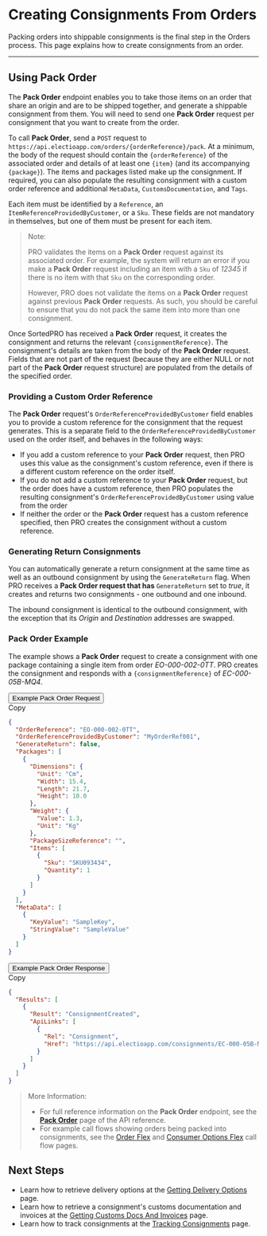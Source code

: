 # Creating Consignments From Orders

Packing orders into shippable consignments is the final step in the Orders process. This page explains how to create consignments from an order.

---

## Using Pack Order

The **Pack Order** endpoint enables you to take those items on an order that share an origin and are to be shipped together, and generate a shippable consignment from them. You will need to send one **Pack Order** request per consignment that you want to create from the order.

To call **Pack Order**, send a `POST` request to `https://api.electioapp.com/orders/{orderReference}/pack`. At a minimum, the body of the request should contain the `{orderReference}` of the associated order and details of at least one `{item}` (and its accompanying `{package}`). The items and packages listed make up the consignment. If required, you can also populate the resulting consignment with a custom order reference and additional `MetaData`, `CustomsDocumentation`, and `Tags`.

Each item must be identified by a `Reference`, an `ItemReferenceProvidedByCustomer`, or a `Sku`. These fields are not mandatory in themselves, but one of them must be present for each item.

> <span class="note-header">Note:</span>
>
> PRO validates the items on a <strong>Pack Order</strong> request against its associated order. For example, the system will return an error if you make a <strong>Pack Order</strong> request including an item with a <code>Sku</code> of <em>12345</em> if there is no item with that <code>Sku</code> on the corresponding order.
>
> However, PRO does not validate the items on a <strong>Pack Order</strong> request against previous <strong>Pack Order</strong> requests. As such, you should be careful to ensure that you do not pack the same item into more than one consignment.

Once SortedPRO has received a **Pack Order** request, it creates the consignment and returns the relevant `{consignmentReference}`. The consignment's details are taken from the body of the **Pack Order** request. Fields that are not part of the request (because they are either NULL or not part of the **Pack Order** request structure) are populated from the details of the specified order.

### Providing a Custom Order Reference 

The **Pack Order** request's `OrderReferenceProvidedByCustomer` field enables you to provide a custom reference for the consignment that the request generates. This is a separate field to the `OrderReferenceProvidedByCustomer` used on the order itself, and behaves in the following ways:

* If you add a custom reference to your **Pack Order** request, then PRO uses this value as the consignment's custom reference, even if there is a different custom reference on the order itself. 
* If you do not add a custom reference to your **Pack Order** request, but the order does have a custom reference, then PRO populates the resulting consignment's `OrderReferenceProvidedByCustomer` using value from the order
* If neither the order or the **Pack Order** request has a custom reference specified, then PRO creates the consignment without a custom reference. 

### Generating Return Consignments

You can automatically generate a return consignment at the same time as well as an outbound consignment by using the `GenerateReturn` flag. When PRO receives a **Pack Order request that has** `GenerateReturn` set to _true_, it creates and returns two consignments - one outbound and one inbound.

The inbound consignment is identical to the outbound consignment, with the exception that its _Origin_ and _Destination_ addresses are swapped.

### Pack Order Example

The example shows a **Pack Order** request to create a consignment with one package containing a single item from order _EO-000-002-0TT_. PRO creates the consignment and responds with a `{consignmentReference}` of _EC-000-05B-MQ4_.

<div class="tab">
    <button class="staticTabButton">Example Pack Order Request</button>
    <div class="copybutton" onclick="CopyToClipboard(this, 'packOrderRequest')"><span class='glyphicon glyphicon-copy'></span><span class='copy'>Copy</span></div>
</div>

<div id="packOrderRequest" class="staticTabContent" onclick="CopyToClipboard(this, 'packOrderRequest')">

  ```json
  {
    "OrderReference": "EO-000-002-0TT",
    "OrderReferenceProvidedByCustomer": "MyOrderRef001",
    "GenerateReturn": false,
    "Packages": [
      {
        "Dimensions": {
          "Unit": "Cm",
          "Width": 15.4,
          "Length": 21.7,
          "Height": 10.0
        },
        "Weight": {
          "Value": 1.3,
          "Unit": "Kg"
        },
        "PackageSizeReference": "",
        "Items": [
          {
            "Sku": "SKU093434",
            "Quantity": 1
          }
        ]
      }
    ],
    "MetaData": [
      {
        "KeyValue": "SampleKey",
        "StringValue": "SampleValue"
      }
    ]
  }
  ```

</div>   

<div class="tab">
    <button class="staticTabButton">Example Pack Order Response</button>
    <div class="copybutton" onclick="CopyToClipboard(this, 'packOrderResponse')"><span class='glyphicon glyphicon-copy'></span><span class='copy'>Copy</span></div>
</div>

<div id="packOrderResponse" class="staticTabContent" onclick="CopyToClipboard(this, 'packOrderResponse')">

```json
{
  "Results": [
    {
      "Result": "ConsignmentCreated",
      "ApiLinks": [
        {
          "Rel": "Consignment",
          "Href": "https://api.electioapp.com/consignments/EC-000-05B-MQ4"
        }
      ]
    }
  ]
}
```

</div>

> <span class="note-header">More Information:</span>
>
> * For full reference information on the <strong>Pack Order</strong> endpoint, see the <strong><a href="https://docs.electioapp.com/#/api/PackOrder">Pack Order</a></strong> page of the API reference.
> * For example call flows showing orders being packed into consignments, see the <a href="/pro/api/help/flows/order_flex_flow.html">Order Flex</a> and <a href="/pro/api/help/flows/consumer_options_flex_flow.html">Consumer Options Flex</a> call flow pages.

## Next Steps

* Learn how to retrieve delivery options at the [Getting Delivery Options](/pro/api/help/getting_delivery_options.html) page.
* Learn how to retrieve a consignment's customs documentation and invoices at the [Getting Customs Docs And Invoices](/api/help/getting_customs_docs_and_invoices.html) page.
* Learn how to track consignments at the [Tracking Consignments](/api/help/tracking_consignments.html) page.

<script src="../../scripts/requesttabs.js"></script>
<script src="../../scripts/responsetabs.js"></script>
<script src="../../scripts/copy.js"></script>